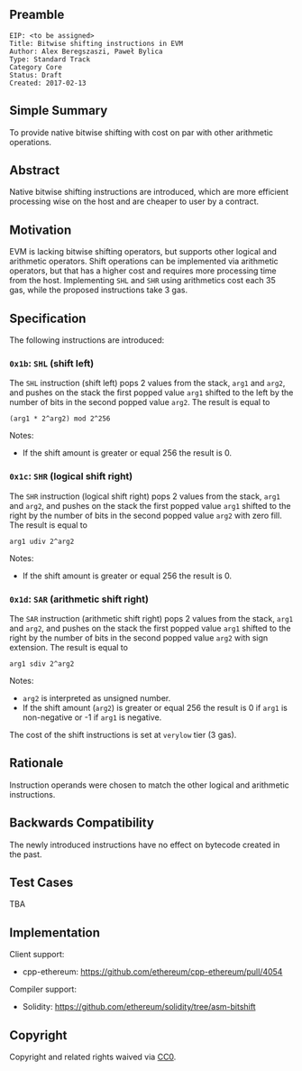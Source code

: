 ## Preamble

    EIP: <to be assigned>
    Title: Bitwise shifting instructions in EVM
    Author: Alex Beregszaszi, Paweł Bylica
    Type: Standard Track
    Category Core
    Status: Draft
    Created: 2017-02-13


## Simple Summary

To provide native bitwise shifting with cost on par with other arithmetic operations.

## Abstract

Native bitwise shifting instructions are introduced, which are more efficient processing wise on the host and are cheaper to user by a contract.

## Motivation

EVM is lacking bitwise shifting operators, but supports other logical and arithmetic operators. Shift operations can be implemented via arithmetic operators, but that has a higher cost and requires more processing time from the host. Implementing `SHL` and `SHR` using arithmetics cost each 35 gas, while the proposed instructions take 3 gas.

## Specification

The following instructions are introduced:

### `0x1b`: `SHL` (shift left)

The `SHL` instruction (shift left) pops 2 values from the stack, `arg1` and `arg2`, and pushes on the stack the first popped value `arg1` shifted to the left by the number of bits in the second popped value `arg2`. The result is equal to

```
(arg1 * 2^arg2) mod 2^256
```

Notes:
- If the shift amount is greater or equal 256 the result is 0.

### `0x1c`: `SHR` (logical shift right)

The `SHR` instruction (logical shift right) pops 2 values from the stack, `arg1` and `arg2`, and pushes on the stack the first popped value `arg1` shifted to the right by the number of bits in the second popped value `arg2` with zero fill. The result is equal to

```
arg1 udiv 2^arg2
```

Notes:
- If the shift amount is greater or equal 256 the result is 0.

### `0x1d`: `SAR` (arithmetic shift right)

The `SAR` instruction (arithmetic shift right) pops 2 values from the stack, `arg1` and `arg2`, and pushes on the stack the first popped value `arg1` shifted to the right by the number of bits in the second popped value `arg2` with sign extension. The result is equal to

```
arg1 sdiv 2^arg2
```

Notes:
- `arg2` is interpreted as unsigned number.
- If the shift amount (`arg2`) is greater or equal 256 the result is 0 if `arg1` is non-negative or -1 if `arg1` is negative.

The cost of the shift instructions is set at `verylow` tier (3 gas).

## Rationale

Instruction operands were chosen to match the other logical and arithmetic instructions.

## Backwards Compatibility

The newly introduced instructions have no effect on bytecode created in the past.

## Test Cases

TBA

## Implementation

Client support:
- cpp-ethereum: https://github.com/ethereum/cpp-ethereum/pull/4054

Compiler support:
- Solidity: https://github.com/ethereum/solidity/tree/asm-bitshift

## Copyright

Copyright and related rights waived via [CC0](https://creativecommons.org/publicdomain/zero/1.0/).
